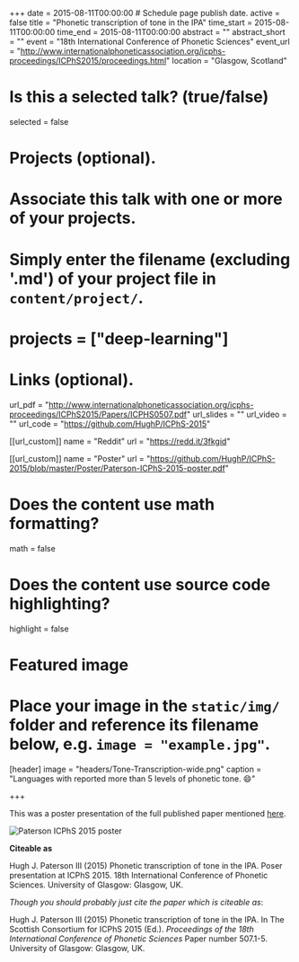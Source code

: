 +++
date = 2015-08-11T00:00:00  # Schedule page publish date.
active = false
title = "Phonetic transcription of tone in the IPA"
time_start = 2015-08-11T00:00:00
time_end = 2015-08-11T00:00:00
abstract = ""
abstract_short = ""
event = "18th International Conference of Phonetic Sciences"
event_url = "http://www.internationalphoneticassociation.org/icphs-proceedings/ICPhS2015/proceedings.html"
location = "Glasgow, Scotland"

# Is this a selected talk? (true/false)
selected = false

# Projects (optional).
#   Associate this talk with one or more of your projects.
#   Simply enter the filename (excluding '.md') of your project file in `content/project/`.
# projects = ["deep-learning"]

# Links (optional).
url_pdf = "http://www.internationalphoneticassociation.org/icphs-proceedings/ICPhS2015/Papers/ICPHS0507.pdf"
url_slides = ""
url_video = ""
url_code = "https://github.com/HughP/ICPhS-2015"

[[url_custom]]
name = "Reddit"
url = "https://redd.it/3fkgid"

[[url_custom]]
name = "Poster"
url = "https://github.com/HughP/ICPhS-2015/blob/master/Poster/Paterson-ICPhS-2015-poster.pdf"

# Does the content use math formatting?
math = false

# Does the content use source code highlighting?
highlight = false

# Featured image
# Place your image in the `static/img/` folder and reference its filename below, e.g. `image = "example.jpg"`.
[header]
image = "headers/Tone-Transcription-wide.png"
caption = "Languages with reported more than 5 levels of phonetic tone. :smile:"

+++

This was a poster presentation of the full published paper mentioned [here](https://hughandbecky.us/Hugh-CV/publication/2015-tone-transcription/).

![Paterson ICPhS 2015 poster](https://hughandbecky.us/Hugh-CV/img/Paterson-ICPhS-2015-poster.jpg "ICPhS Poster")


**Citeable as**

Hugh J. Paterson III (2015) Phonetic transcription of tone in the IPA. Poser presentation at ICPhS 2015. 18th International Conference of Phonetic Sciences. University of Glasgow: Glasgow, UK.

_Though you should probably just cite the paper which is citeable as_:

Hugh J. Paterson III (2015) Phonetic transcription of tone in the IPA.  In The Scottish Consortium for ICPhS 2015 (Ed.). *Proceedings of the 18th International Conference of Phonetic Sciences* Paper number 507.1-5. University of Glasgow: Glasgow, UK.

